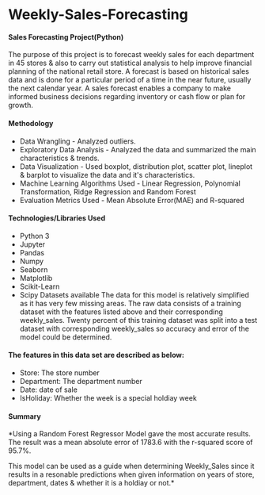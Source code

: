 # Weekly-Sales-Forecasting


#### Sales Forecasting Project(Python)
The purpose of this project is to forecast weekly sales for each department in 45 stores & also to carry out statistical analysis to help improve financial planning of the national retail store. A forecast is based on historical sales data and is done for a particular period of a time in the near future, usually the next calendar year. A sales forecast enables a company to make informed business decisions regarding inventory or cash flow or plan for growth.

#### Methodology
- Data Wrangling - Analyzed outliers.
- Exploratory Data Analysis - Analyzed the data and summarized the main characteristics & trends.
- Data Visualization - Used boxplot, distribution plot, scatter plot, lineplot & barplot to visualize the data and it's characteristics.
- Machine Learning Algorithms Used - Linear Regression, Polynomial Transformation, Ridge Regression and Random Forest
- Evaluation Metrics Used - Mean Absolute Error(MAE) and R-squared

#### Technologies/Libraries Used
 - Python 3
 - Jupyter
 - Pandas
 - Numpy
 - Seaborn
 - Matplotlib
 - Scikit-Learn
 - Scipy
Datasets available
The data for this model is relatively simplified as it has very few missing areas. The raw data consists of a training dataset with the features listed above and their corresponding weekly_sales. Twenty percent of this training dataset was split into a test dataset with corresponding weekly_sales so accuracy and error of the model could be determined.

#### The features in this data set are described as below:
- Store: The store number
- Department: The department number
- Date: date of sale
- IsHoliday: Whether the week is a special holdiay week

#### Summary
*Using a Random Forest Regressor Model gave the most accurate results. The result was a mean absolute error of 1783.6 with the r-squared score of 95.7%.

This model can be used as a guide when determining Weekly_Sales since it results in a resonable predictions when given information on years of store, department, dates & whether it is a holdiay or not.*
